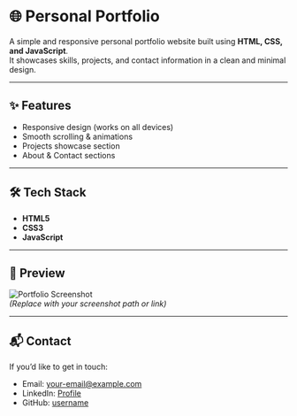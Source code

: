 # 🌐 Personal Portfolio

A simple and responsive personal portfolio website built using **HTML, CSS, and JavaScript**.  
It showcases skills, projects, and contact information in a clean and minimal design.

---

## ✨ Features
- Responsive design (works on all devices)  
- Smooth scrolling & animations  
- Projects showcase section  
- About & Contact sections  

---

## 🛠️ Tech Stack
- **HTML5**  
- **CSS3**  
- **JavaScript**  

---

## 📸 Preview
![Portfolio Screenshot](assets/preview.png)  
*(Replace with your screenshot path or link)*

---

## 📬 Contact
If you’d like to get in touch:  
- Email: your-email@example.com  
- LinkedIn: [Profile](https://linkedin.com/in/your-username)  
- GitHub: [username](https://github.com/your-username)
